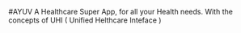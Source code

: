 #AYUV
A Healthcare Super App, for all your Health needs.
With the concepts of UHI ( Unified Helthcare Inteface )
